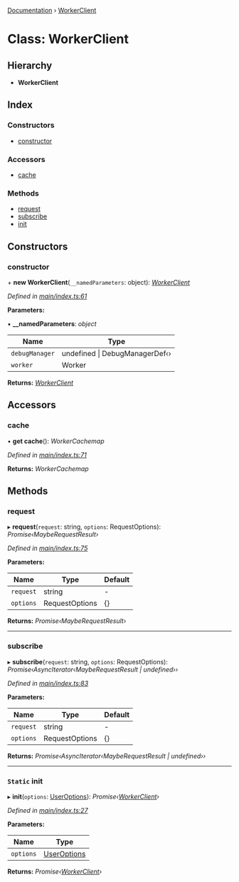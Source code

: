 [Documentation](../README.md) › [WorkerClient](workerclient.md)

# Class: WorkerClient

## Hierarchy

* **WorkerClient**

## Index

### Constructors

* [constructor](workerclient.md#constructor)

### Accessors

* [cache](workerclient.md#cache)

### Methods

* [request](workerclient.md#request)
* [subscribe](workerclient.md#subscribe)
* [init](workerclient.md#static-init)

## Constructors

###  constructor

\+ **new WorkerClient**(`__namedParameters`: object): *[WorkerClient](workerclient.md)*

*Defined in [main/index.ts:61](https://github.com/badbatch/graphql-box/blob/25fe942/packages/worker-client/src/main/index.ts#L61)*

**Parameters:**

▪ **__namedParameters**: *object*

Name | Type |
------ | ------ |
`debugManager` | undefined &#124; DebugManagerDef‹› |
`worker` | Worker |

**Returns:** *[WorkerClient](workerclient.md)*

## Accessors

###  cache

• **get cache**(): *WorkerCachemap*

*Defined in [main/index.ts:71](https://github.com/badbatch/graphql-box/blob/25fe942/packages/worker-client/src/main/index.ts#L71)*

**Returns:** *WorkerCachemap*

## Methods

###  request

▸ **request**(`request`: string, `options`: RequestOptions): *Promise‹MaybeRequestResult›*

*Defined in [main/index.ts:75](https://github.com/badbatch/graphql-box/blob/25fe942/packages/worker-client/src/main/index.ts#L75)*

**Parameters:**

Name | Type | Default |
------ | ------ | ------ |
`request` | string | - |
`options` | RequestOptions | {} |

**Returns:** *Promise‹MaybeRequestResult›*

___

###  subscribe

▸ **subscribe**(`request`: string, `options`: RequestOptions): *Promise‹AsyncIterator‹MaybeRequestResult | undefined››*

*Defined in [main/index.ts:83](https://github.com/badbatch/graphql-box/blob/25fe942/packages/worker-client/src/main/index.ts#L83)*

**Parameters:**

Name | Type | Default |
------ | ------ | ------ |
`request` | string | - |
`options` | RequestOptions | {} |

**Returns:** *Promise‹AsyncIterator‹MaybeRequestResult | undefined››*

___

### `Static` init

▸ **init**(`options`: [UserOptions](../interfaces/useroptions.md)): *Promise‹[WorkerClient](workerclient.md)›*

*Defined in [main/index.ts:27](https://github.com/badbatch/graphql-box/blob/25fe942/packages/worker-client/src/main/index.ts#L27)*

**Parameters:**

Name | Type |
------ | ------ |
`options` | [UserOptions](../interfaces/useroptions.md) |

**Returns:** *Promise‹[WorkerClient](workerclient.md)›*
